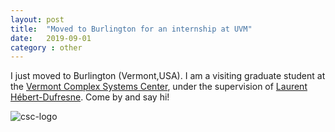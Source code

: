 ```yaml
---
layout: post
title:  "Moved to Burlington for an internship at UVM"
date:   2019-09-01
category : other
---
```


I just moved to Burlington (Vermont,USA).
I am a visiting graduate student at the [Vermont Complex Systems Center](http://vermontcomplexsystems.org/), under the
supervision of [Laurent Hébert-Dufresne](http://laurenthebertdufresne.github.io/). Come by and say hi!

<img src="{{ site.baseurl }}/assets/posts/2019-09-01.png" alt="csc-logo" class="logo"/>
